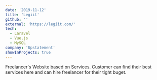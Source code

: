 ```yaml
---
date: '2019-11-12'
title: 'Legiit'
github: ''
external: 'https://legiit.com/'
tech:
  - Laravel
  - Vue.js
  - MySQL
company: 'Upstatement'
showInProjects: true
---
```


Freelancer's Website based on Services. Customer can find their best services here and can hire freelancer for their tight buget.
